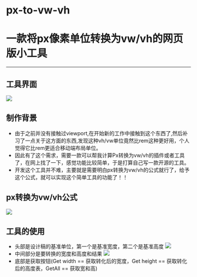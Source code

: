 # px-to-vw-vh
# 一款将px像素单位转换为vw/vh的网页版小工具
*****************************************
## 工具界面
![]('./images/eg.png)

## 制作背景
+ 由于之前并没有接触过viewport,在开始新的工作中接触到这个东西了,然后补习了一点关于这方面的东西,发现这种vh/vw单位竟然比rem这种更好用，个人觉得它比rem更适合移动端布局单位。
+ 因此有了这个需求，需要一款可以帮我计算Px转换为vw/vh的插件或者工具了，在网上找了一下，感觉功能比较简单，于是打算自己写一款开源的工具。
+ 开发这个工具并不难，主要就是需要明白px转换为vw/vh的公式就行了，给予这个公式，就可以实现这个简单工具的功能了！！
## px转换为vw/vh公式
![]('./images/gs.png')
## 工具的使用
+ 头部是设计稿的基准单位，第一个是基准宽度，第二个是基准高度
![]('./images/h.png')
+ 中间部分是要转换的宽度和高度和结果
![]('./images/b.png')
+ 底部是获取按钮(Get width == 获取转化后的宽度，Get height == 获取转化后的高度表，GetAll == 获取宽和高)